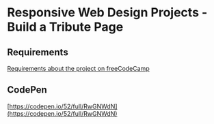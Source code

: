 # Responsive Web Design Projects - Build a Tribute Page

## Requirements
[Requirements about the project on freeCodeCamp](https://www.freecodecamp.org/learn/responsive-web-design/responsive-web-design-projects/build-a-tribute-page)
## CodePen
[https://codepen.io/52/full/RwGNWdN](https://codepen.io/52/full/RwGNWdN)

